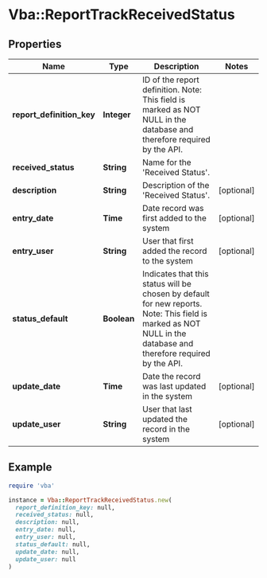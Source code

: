 # Vba::ReportTrackReceivedStatus

## Properties

| Name | Type | Description | Notes |
| ---- | ---- | ----------- | ----- |
| **report_definition_key** | **Integer** | ID of the report definition. Note: This field is marked as NOT NULL in the database and therefore required by the API. |  |
| **received_status** | **String** | Name for the &#39;Received Status&#39;. |  |
| **description** | **String** | Description of the &#39;Received Status&#39;. | [optional] |
| **entry_date** | **Time** | Date record was first added to the system | [optional] |
| **entry_user** | **String** | User that first added the record to the system | [optional] |
| **status_default** | **Boolean** | Indicates that this status will be chosen by default for new reports. Note: This field is marked as NOT NULL in the database and therefore required by the API. |  |
| **update_date** | **Time** | Date the record was last updated in the system | [optional] |
| **update_user** | **String** | User that last updated the record in the system | [optional] |

## Example

```ruby
require 'vba'

instance = Vba::ReportTrackReceivedStatus.new(
  report_definition_key: null,
  received_status: null,
  description: null,
  entry_date: null,
  entry_user: null,
  status_default: null,
  update_date: null,
  update_user: null
)
```

